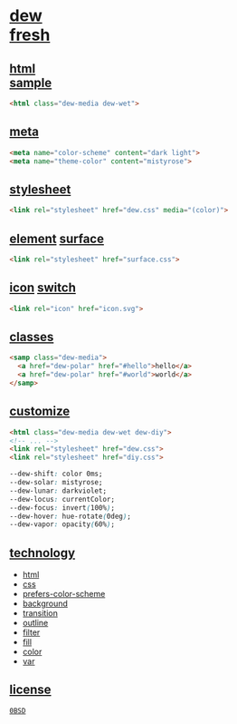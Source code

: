 # [dew](https://s9a.github.io/dew) <br> [fresh](../../releases/latest)


## [html](index.html) <br> [sample](sample.html)

```html
<html class="dew-media dew-wet">
```

## [meta](https://web.dev/color-scheme/#the-color-scheme-meta-tag)

```html
<meta name="color-scheme" content="dark light">
<meta name="theme-color" content="mistyrose">
```

## [stylesheet](dew.css)

```html
<link rel="stylesheet" href="dew.css" media="(color)">
```

## [element](https://s9a.github.io/dew) [surface](surface.css)

```html
<link rel="stylesheet" href="surface.css">
```

## [icon](https://s9a.github.io/dew/icon.svg) [switch](icon.svg)

```html
<link rel="icon" href="icon.svg">
```

## [classes](https://s9a.github.io/dew#cascade)

```html
<samp class="dew-media">
  <a href="dew-polar" href="#hello">hello</a>
  <a href="dew-polar" href="#world">world</a>
</samp>
```

## [customize](diy.css)

```html
<html class="dew-media dew-wet dew-diy">
<!-- ... -->
<link rel="stylesheet" href="dew.css">
<link rel="stylesheet" href="diy.css">
```

```css
--dew-shift: color 0ms;
--dew-solar: mistyrose;
--dew-lunar: darkviolet;
--dew-locus: currentColor;
--dew-focus: invert(100%);
--dew-hover: hue-rotate(0deg);
--dew-vapor: opacity(60%);
```

## [technology](https://developer.mozilla.org)

- [html](https://mdn.io/html-elements-reference)
- [css](https://mdn.io/css)
- [prefers-color-scheme](https://mdn.io/prefers-color-scheme)
- [background](https://mdn.io/css-background)
- [transition](https://mdn.io/css-transition)
- [outline](https://mdn.io/css-outline)
- [filter](https://mdn.io/css-filter)
- [fill](https://mdn.io/css-fill)
- [color](https://mdn.io/css-color)
- [var](https://mdn.io/css-var)

## [license](LICENSE.txt)

[`0BSD`](https://choosealicense.com/licenses/0bsd/)
